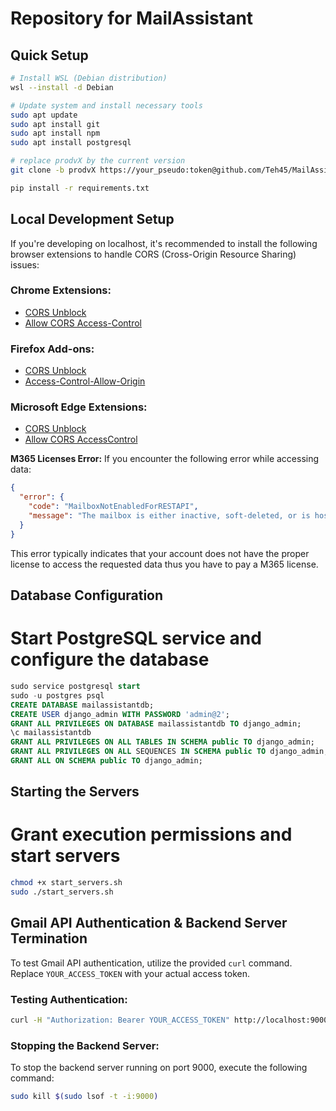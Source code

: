 # Repository for MailAssistant

## Quick Setup

```bash
# Install WSL (Debian distribution)
wsl --install -d Debian

# Update system and install necessary tools
sudo apt update
sudo apt install git
sudo apt install npm
sudo apt install postgresql

# replace prodvX by the current version
git clone -b prodvX https://your_pseudo:token@github.com/Teh45/MailAssistant.git

pip install -r requirements.txt
```

## Local Development Setup
If you're developing on localhost, it's recommended to install the following browser extensions to handle CORS (Cross-Origin Resource Sharing) issues:

### Chrome Extensions:
- [CORS Unblock](https://chromewebstore.google.com/detail/cors-unblock/lfhmikememgdcahcdlaciloancbhjino)
- [Allow CORS Access-Control](https://chromewebstore.google.com/detail/allow-cors-access-control/lhobafahddgcelffkeicbaginigeejlf)

### Firefox Add-ons:
- [CORS Unblock](https://addons.mozilla.org/en-US/firefox/addon/cors-unblock/)
- [Access-Control-Allow-Origin](https://addons.mozilla.org/en-US/firefox/addon/access-control-allow-origin/)

### Microsoft Edge Extensions:
- [CORS Unblock](https://microsoftedge.microsoft.com/addons/detail/cors-unblock/hkjklmhkbkdhlgnnfbbcihcajofmjgbh?hl=es)
- [Allow CORS AccessControl](https://microsoftedge.microsoft.com/addons/detail/allow-cors-accesscontro/bhjepjpgngghppolkjdhckmnfphffdag)


**M365 Licenses Error:**
If you encounter the following error while accessing data:
```json
{
  "error": {
    "code": "MailboxNotEnabledForRESTAPI",
    "message": "The mailbox is either inactive, soft-deleted, or is hosted on-premise."
  }
}
```
This error typically indicates that your account does not have the proper license to access the requested data thus you have to pay a M365 license.


## Database Configuration
# Start PostgreSQL service and configure the database
```sql
sudo service postgresql start
sudo -u postgres psql
CREATE DATABASE mailassistantdb;
CREATE USER django_admin WITH PASSWORD 'admin@2';
GRANT ALL PRIVILEGES ON DATABASE mailassistantdb TO django_admin;
\c mailassistantdb
GRANT ALL PRIVILEGES ON ALL TABLES IN SCHEMA public TO django_admin;
GRANT ALL PRIVILEGES ON ALL SEQUENCES IN SCHEMA public TO django_admin;
GRANT ALL ON SCHEMA public TO django_admin;
```

## Starting the Servers
# Grant execution permissions and start servers
```bash
chmod +x start_servers.sh
sudo ./start_servers.sh
```

## Gmail API Authentication & Backend Server Termination

To test Gmail API authentication, utilize the provided `curl` command. Replace `YOUR_ACCESS_TOKEN` with your actual access token.

### Testing Authentication:
```bash
curl -H "Authorization: Bearer YOUR_ACCESS_TOKEN" http://localhost:9000/MailAssistant/api/authenticate-service
```

### Stopping the Backend Server:
To stop the backend server running on port 9000, execute the following command:

```bash
sudo kill $(sudo lsof -t -i:9000)
```
